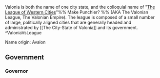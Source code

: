 Valonia is both the name of one city state, and the colloquial name of "[The League of Western Cities](Fae%20Story/Worldbuilding/Culture/Valonia/The%20Valonian%20Empire)"%% Make Punchier? %% (AKA The Valonian League, The Valonian Empire). The league is composed of a small number of large, politically aligned cities that are generally headed and administrated by [[The City-State of Valonia]] and its government. ^ValoniaVsLeague

Name origin: Avalon
## Government 
### Governor
